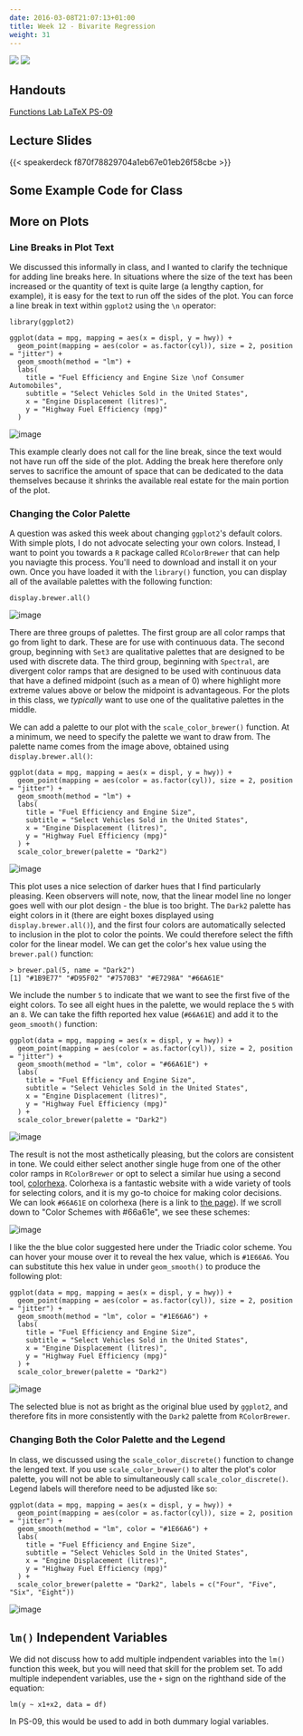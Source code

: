 ```yaml
---
date: 2016-03-08T21:07:13+01:00
title: Week 12 - Bivarite Regression
weight: 31
---
```

![](https://img.shields.io/badge/semester-Fall%2C%202017-blue.svg) ![](https://img.shields.io/badge/release-updated-brightgreen.svg) 

## Handouts

<a class="btn btn-primary btn-outline btn-xs{{end}}" href="https://github.com/slu-soc5050/Week-12/blob/master/Functions/week-12-r.pdf" target="_blank"> Functions </a>
<a class="btn btn-primary btn-outline btn-xs{{end}}" href="https://github.com/slu-soc5050/Week-12/blob/master/Lab/week-12-lab.pdf" target="_blank"> Lab </a>
<a class="btn btn-primary btn-outline btn-xs{{end}}" href="https://github.com/slu-soc5050/Week-12/blob/master/LaTeX/week-12-latex.pdf" target="_blank"> LaTeX </a>
<a class="btn btn-primary btn-outline btn-xs{{end}}" href="https://github.com/slu-soc5050/Week-12/blob/master/PS-09/ps-09.pdf" target="_blank"> PS-09 </a>

## Lecture Slides
{{< speakerdeck f870f78829704a1eb67e01eb26f58cbe >}}

## Some Example Code for Class

<script data-gist-id="f4fcfbe4eaa4dc495bfad2402301f5b5"></script>

## More on Plots
### Line Breaks in Plot Text
We discussed this informally in class, and I wanted to clarify the technique for adding line breaks here. In situations where the size of the text has been increased or the quantity of text is quite large (a lengthy caption, for example), it is easy for the text to run off the sides of the plot. You can force a line break in text within `ggplot2` using the `\n` operator:

```
library(ggplot2)

ggplot(data = mpg, mapping = aes(x = displ, y = hwy)) +
  geom_point(mapping = aes(color = as.factor(cyl)), size = 2, position = "jitter") +
  geom_smooth(method = "lm") +
  labs(
    title = "Fuel Efficiency and Engine Size \nof Consumer Automobiles",
    subtitle = "Select Vehicles Sold in the United States",
    x = "Engine Displacement (litres)",
    y = "Highway Fuel Efficiency (mpg)"
  )
```
![image](/images/week-12-image01.png)

This example clearly does not call for the line break, since the text would not have run off the side of the plot. Adding the break here therefore only serves to sacrifice the amount of space that can be dedicated to the data themselves because it shrinks the available real estate for the main portion of the plot. 

### Changing the Color Palette
A question was asked this week about changing `ggplot2`'s default colors. With simple plots, I do not advocate selecting your own colors. Instead, I want to point you towards a `R` package called `RColorBrewer` that can help you naviagte this process. You'll need to download and install it on your own. Once you have loaded it with the `library()` function, you can display all of the available palettes with the following function:

```
display.brewer.all()
```
![image](/images/week-12-image02.png)

There are three groups of palettes. The first group are all color ramps that go from light to dark. These are for use with continuous data. The second group, beginning with `Set3` are qualitative palettes that are designed to be used with discrete data. The third group, beginning with `Spectral`, are divergent color ramps that are designed to be used with continuous data that have a defined midpoint (such as a mean of 0) where highlight more extreme values above or below the midpoint is advantageous. For the plots in this class, we *typically* want to use one of the qualitative palettes in the middle.

We can add a palette to our plot with the `scale_color_brewer()` function. At a minimum, we need to specify the palette we want to draw from. The palette name comes from the image above, obtained using `display.brewer.all()`:

```
ggplot(data = mpg, mapping = aes(x = displ, y = hwy)) +
  geom_point(mapping = aes(color = as.factor(cyl)), size = 2, position = "jitter") +
  geom_smooth(method = "lm") +
  labs(
    title = "Fuel Efficiency and Engine Size",
    subtitle = "Select Vehicles Sold in the United States",
    x = "Engine Displacement (litres)",
    y = "Highway Fuel Efficiency (mpg)"
  ) +
  scale_color_brewer(palette = "Dark2")
```
![image](/images/week-12-image03.png)

This plot uses a nice selection of darker hues that I find particularly pleasing. Keen observers will note, now, that the linear model line no longer goes well with our plot design - the blue is too bright. The `Dark2` palette has eight colors in it (there are eight boxes displayed using `display.brewer.all()`), and the first four colors are automatically selected to inclusion in the plot to color the points. We could therefore select the fifth color for the linear model. We can get the color's hex value using the `brewer.pal()` function:

```
> brewer.pal(5, name = "Dark2")
[1] "#1B9E77" "#D95F02" "#7570B3" "#E7298A" "#66A61E"
```

We include the number `5` to indicate that we want to see the first five of the eight colors. To see all eight hues in the palette, we would replace the `5` with an `8`. We can take the fifth reported hex value (`#66A61E`) and add it to the `geom_smooth()` function:

```
ggplot(data = mpg, mapping = aes(x = displ, y = hwy)) +
  geom_point(mapping = aes(color = as.factor(cyl)), size = 2, position = "jitter") +
  geom_smooth(method = "lm", color = "#66A61E") +
  labs(
    title = "Fuel Efficiency and Engine Size",
    subtitle = "Select Vehicles Sold in the United States",
    x = "Engine Displacement (litres)",
    y = "Highway Fuel Efficiency (mpg)"
  ) +
  scale_color_brewer(palette = "Dark2")
```
![image](/images/week-12-image04.png)

The result is not the most asthetically pleasing, but the colors are consistent in tone. We could either select another single huge from one of the other color ramps in `RColorBrewer` or opt to select a similar hue using a second tool, [colorhexa](http://www.colorhexa.com). Colorhexa is a fantastic website with a wide variety of tools for selecting colors, and it is my go-to choice for making color decisions. We can look `#66A61E` on colorhexa (here is a link to [the page](http://www.colorhexa.com/66a61e)). If we scroll down to "Color Schemes with #66a61e", we see these schemes:

![image](/images/week-12-image-06.png)

I like the the blue color suggested here under the Triadic color scheme. You can hover your mouse over it to reveal the hex value, which is `#1E66A6`. You can substitute this hex value in under `geom_smooth()` to produce the following plot:

```
ggplot(data = mpg, mapping = aes(x = displ, y = hwy)) +
  geom_point(mapping = aes(color = as.factor(cyl)), size = 2, position = "jitter") +
  geom_smooth(method = "lm", color = "#1E66A6") +
  labs(
    title = "Fuel Efficiency and Engine Size",
    subtitle = "Select Vehicles Sold in the United States",
    x = "Engine Displacement (litres)",
    y = "Highway Fuel Efficiency (mpg)"
  ) +
  scale_color_brewer(palette = "Dark2")
```

![image](/images/week-12-image05.png)

The selected blue is not as bright as the original blue used by `ggplot2`, and therefore fits in more consistently with the `Dark2` palette from `RColorBrewer`.

### Changing Both the Color Palette and the Legend
In class, we discussed using the `scale_color_discrete()` function to change the lenged text. If you use `scale_color_brewer()` to alter the plot's color palette, you will not be able to simultaneously call `scale_color_discrete()`. Legend labels will therefore need to be adjusted like so:

```
ggplot(data = mpg, mapping = aes(x = displ, y = hwy)) +
  geom_point(mapping = aes(color = as.factor(cyl)), size = 2, position = "jitter") +
  geom_smooth(method = "lm", color = "#1E66A6") +
  labs(
    title = "Fuel Efficiency and Engine Size",
    subtitle = "Select Vehicles Sold in the United States",
    x = "Engine Displacement (litres)",
    y = "Highway Fuel Efficiency (mpg)"
  ) +
  scale_color_brewer(palette = "Dark2", labels = c("Four", "Five", "Six", "Eight"))
```

![image](/images/week-12-image07.png)

## `lm()` Independent Variables
We did not discuss how to add multiple indpendent variables into the `lm()` function this week, but you will need that skill for the problem set. To add multiple independent variables, use the `+` sign on the righthand side of the equation:

```
lm(y ~ x1+x2, data = df)
```

In PS-09, this would be used to add in both dummary logial variables.
